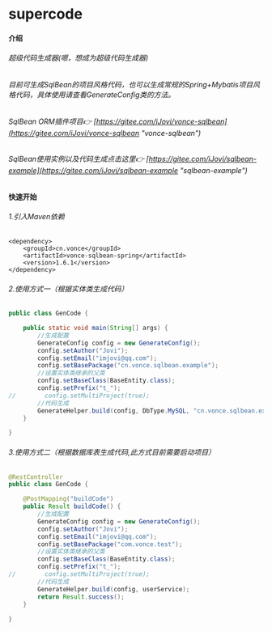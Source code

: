 # supercode

#### 介绍
###### 超级代码生成器(嗯，想成为超级代码生成器)
###### 目前可生成SqlBean的项目风格代码，也可以生成常规的Spring+Mybatis项目风格代码，具体使用请查看GenerateConfig类的方法。
###### SqlBean ORM插件项目👉 [https://gitee.com/iJovi/vonce-sqlbean](https://gitee.com/iJovi/vonce-sqlbean "vonce-sqlbean")
###### SqlBean使用实例以及代码生成点击这里👉 [https://gitee.com/iJovi/sqlbean-example](https://gitee.com/iJovi/sqlbean-example "sqlbean-example")

#### 快速开始

###### 1.引入Maven依赖

	<dependency>
		<groupId>cn.vonce</groupId>
		<artifactId>vonce-sqlbean-spring</artifactId>
		<version>1.6.1</version>
	</dependency>


###### 2.使用方式一（根据实体类生成代码）
```java
public class GenCode {

    public static void main(String[] args) {
        //生成配置
        GenerateConfig config = new GenerateConfig();
        config.setAuthor("Jovi");
        config.setEmail("imjovi@qq.com");
        config.setBasePackage("cn.vonce.sqlbean.example");
        //设置实体类继承的父类
        config.setBaseClass(BaseEntity.class);
        config.setPrefix("t_");
//        config.setMultiProject(true);
        //代码生成
        GenerateHelper.build(config, DbType.MySQL, "cn.vonce.sqlbean.example.model.entity");
    }

}
```
###### 3.使用方式二（根据数据库表生成代码,此方式目前需要启动项目）
```java
@RestController
public class GenCode {

    @PostMapping("buildCode")
    public Result buildCode() {
        //生成配置
        GenerateConfig config = new GenerateConfig();
        config.setAuthor("Jovi");
        config.setEmail("imjovi@qq.com");
        config.setBasePackage("com.vonce.test");
        //设置实体类继承的父类
        config.setBaseClass(BaseEntity.class);
        config.setPrefix("t_");
//        config.setMultiProject(true);
        //代码生成
        GenerateHelper.build(config, userService);
        return Result.success();
    }
    
}
```